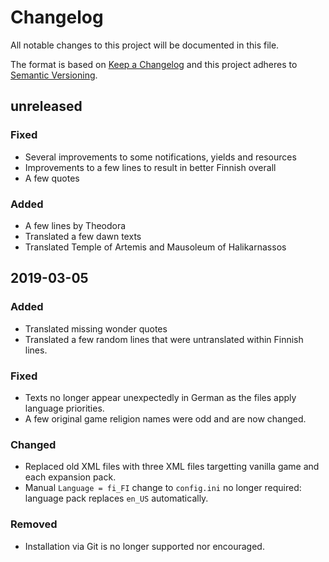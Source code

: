 # Changelog
All notable changes to this project will be documented in this file.

The format is based on [Keep a Changelog](http://keepachangelog.com/en/1.0.0/)
and this project adheres to [Semantic Versioning](http://semver.org/spec/v2.0.0.html).


## unreleased

### Fixed

- Several improvements to some notifications, yields and resources
- Improvements to a few lines to result in better Finnish overall
- A few quotes

### Added

- A few lines by Theodora
- Translated a few dawn texts
- Translated Temple of Artemis and Mausoleum of Halikarnassos


## 2019-03-05

### Added

- Translated missing wonder quotes
- Translated a few random lines that were untranslated within Finnish lines.

### Fixed

- Texts no longer appear unexpectedly in German as the files apply language priorities.
- A few original game religion names were odd and are now changed.

### Changed

- Replaced old XML files with three XML files targetting vanilla game and each expansion pack.
- Manual `Language = fi_FI` change to `config.ini` no longer required: language pack replaces `en_US` automatically.

### Removed

- Installation via Git is no longer supported nor encouraged.
